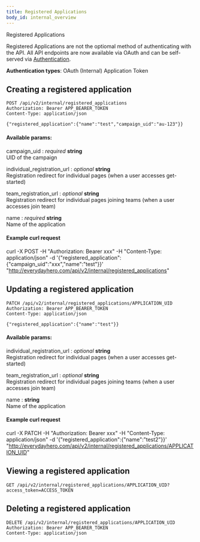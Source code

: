 ```yaml
---
title: Registered Applications
body_id: internal_overview
---
```


Registered Applications

<p class='warning'>Registered Applications are not the optiomal method of authenticating with the API. All API endpoints are now available via OAuth and can be self-served via <a href='/oauth-integration/#how-to-authenticate-with-edh'>Authentication</a>.</p>


<p class='info'><strong>Authentication types</strong>: OAuth (Internal) Application Token</p>

## Creating a registered application

    POST /api/v2/internal/registered_applications
    Authorization: Bearer APP_BEARER_TOKEN
    Content-Type: application/json

    {"registered_application":{"name":"test","campaign_uid":"au-123"}}

#### Available params:

campaign_uid : _required_ **string**<br/>
UID of the campaign

individual_registration_url : _optional_ **string**<br/>
Registration redirect for individual pages (when a user accesses get-started)

team_registration_url : _optional_ **string**<br/>
Registration redirect for individual pages joining teams (when a user accesses join team)

name : _required_ **string**<br/>
Name of the application


#### Example curl request

  curl -X POST -H "Authorization: Bearer xxx" -H "Content-Type: application/json" -d '{"registered_application":{"campaign_uid":"xxx","name":"test"}}' "http://everydayhero.com/api/v2/internal/registered_applications"


## Updating a registered application

    PATCH /api/v2/internal/registered_applications/APPLICATION_UID
    Authorization: Bearer APP_BEARER_TOKEN
    Content-Type: application/json

    {"registered_application":{"name":"test"}}

#### Available params:

individual_registration_url : _optional_ **string**<br/>
Registration redirect for individual pages (when a user accesses get-started)

team_registration_url : _optional_ **string**<br/>
Registration redirect for individual pages joining teams (when a user accesses join team)

name : **string**<br/>
Name of the application


#### Example curl request

  curl -X PATCH -H "Authorization: Bearer xxx" -H "Content-Type: application/json" -d '{"registered_application":{"name":"test2"}}' "http://everydayhero.com/api/v2/internal/registered_applications/APPLICATION_UID"


## Viewing a registered application

    GET /api/v2/internal/registered_applications/APPLICATION_UID?access_token=ACCESS_TOKEN


## Deleting a registered application

    DELETE /api/v2/internal/registered_applications/APPLICATION_UID
    Authorization: Bearer APP_BEARER_TOKEN
    Content-Type: application/json

